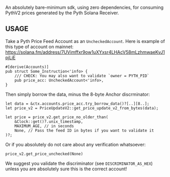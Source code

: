 An absolutely bare-minimum sdk, using zero dependencies, for consuming PythV2 prices generated by the Pyth Solana Receiver.

## USAGE

Take a Pyth Price Feed Account as an `UncheckedAccount`. Here is example of this type of account on mainnet: https://solana.fm/address/7UVimffxr9ow1uXYxsr4LHAcV58mLzhmwaeKvJ1pjLiE

```
#[derive(Accounts)]
pub struct Some_Instruction<'info> {
    /// CHECK: You may also want to validate `owner = PYTH_PID`
    pub price_acc: UncheckedAccount<'info>,
}
```

Then simply borrow the data, minus the 8-byte Anchor discrminator:

```
let data = &ctx.accounts.price_acc.try_borrow_data()?[..][8..];
let price_v2 = PriceUpdateV2::get_price_update_v2_from_bytes(data);

let price = price_v2.get_price_no_older_than(
    &Clock::get()?.unix_timestamp,
    MAXIMUM_AGE, // in seconds
    None, // Pass the feed ID in bytes if you want to validate it
)?;
```

Or if you absolutely do not care about any verification whatsoever:

```
price_v2.get_price_unchecked(None)
```

We suggest you validate the discriminator (see `DISCRIMINATOR_AS_HEX`) unless you are absolutely sure this is the correct account!